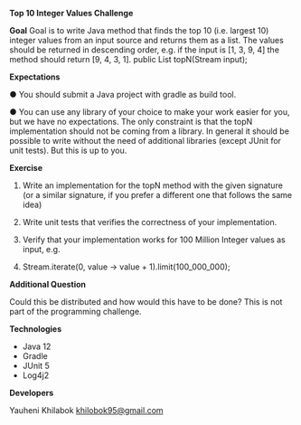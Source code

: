 **Top 10 Integer Values Challenge**

**Goal** 
Goal is to write Java method that finds the top 10 (i.e. largest 10) integer values from 
an input source and returns them as a list. The values should be returned in descending order,
e.g. if the input is [1, 3, 9, 4] the method should return [9, 4, 3, 1]. 
public List<Integer> topN(Stream<Integer> input); 
 
**Expectations** 

● You should submit a Java project with gradle as build tool.

● You can use any library of your choice to make your work easier for you, but we have 
no expectations. The only constraint is that the topN implementation should not be coming
from a library. In general it should be possible to write without the need of additional
 libraries (except JUnit for unit tests). But this is up to you. 
 
**Exercise** 

1. Write an implementation for the topN method with the given signature (or a similar signature, 
if you prefer a different one that follows the same idea) 
 
2. Write unit tests that verifies the correctness of your implementation. 

3. Verify that your implementation works for 100 Million Integer values as input, e.g. 

4. Stream.iterate(0, value -> value + 1).limit(100_000_000); 

**Additional Question** 

Could this be distributed and how would this have to be done? This is not part of the programming challenge.

**Technologies**
 
 * Java 12
 * Gradle
 * JUnit 5
 * Log4j2
 
 **Developers**
 
 Yauheni Khilabok
 khilobok95@gmail.com
